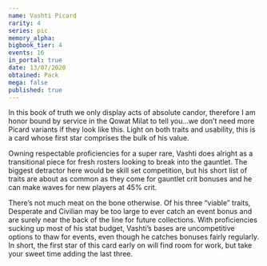 ```yaml
---
name: Vashti Picard
rarity: 4
series: pic
memory_alpha:
bigbook_tier: 4
events: 16
in_portal: true
date: 13/07/2020
obtained: Pack
mega: false
published: true
---
```


In this book of truth we only display acts of absolute candor, therefore I am honor bound by service in the Qowat Milat to tell you...we don’t need more Picard variants if they look like this. Light on both traits and usability, this is a card whose first star comprises the bulk of his value.

Owning respectable proficiencies for a super rare, Vashti does alright as a transitional piece for fresh rosters looking to break into the gauntlet. The biggest detractor here would be skill set competition, but his short list of traits are about as common as they come for gauntlet crit bonuses and he can make waves for new players at 45% crit.

There’s not much meat on the bone otherwise. Of his three “viable” traits, Desperate and Civilian may be too large to ever catch an event bonus and are surely near the back of the line for future collections. With proficiencies sucking up most of his stat budget, Vashti’s bases are uncompetitive options to thaw for events, even though he catches bonuses fairly regularly. In short, the first star of this card early on will find room for work, but take your sweet time adding the last three.

